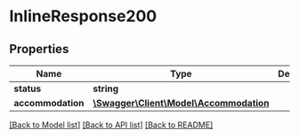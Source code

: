 # InlineResponse200

## Properties
Name | Type | Description | Notes
------------ | ------------- | ------------- | -------------
**status** | **string** |  | [optional] 
**accommodation** | [**\Swagger\Client\Model\Accommodation**](Accommodation.md) |  | [optional] 

[[Back to Model list]](../README.md#documentation-for-models) [[Back to API list]](../README.md#documentation-for-api-endpoints) [[Back to README]](../README.md)


